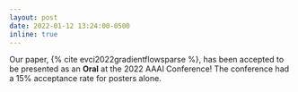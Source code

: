 ```yaml
---
layout: post
date: 2022-01-12 13:24:00-0500
inline: true
---
```


Our paper, {% cite evci2022gradientflowsparse %}, has been accepted to be presented as an **Oral** at the 2022 AAAI Conference! The conference had a 15% acceptance rate for posters alone.

